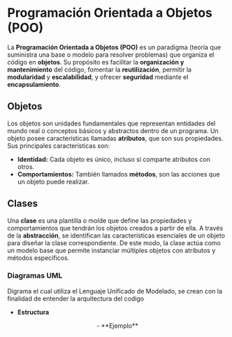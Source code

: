 # **Programación Orientada a Objetos (POO)**

La **Programación Orientada a Objetos (POO)** es un paradigma (teoría que suministra una base o modelo para resolver problemas) que organiza el código en **objetos**. Su propósito es facilitar la **organización y mantenimiento** del código, fomentar la **reutilización**, permitir la **modularidad** y **escalabilidad**, y ofrecer **seguridad** mediante el **encapsulamiento**.

## **Objetos**

Los objetos son unidades fundamentales que representan entidades del mundo real o conceptos básicos y abstractos dentro de un programa. Un objeto posee características llamadas **atributos**, que son sus propiedades. Sus principales características son:

- **Identidad:** Cada objeto es único, incluso si comparte atributos con otros.
- **Comportamientos:** También llamados **métodos**, son las acciones que un objeto puede realizar.

## **Clases**

Una **clase** es una plantilla o molde que define las propiedades y comportamientos que tendrán los objetos creados a partir de ella. A través de la **abstracción**, se identifican las características esenciales de un objeto para diseñar la clase correspondiente. De este modo, la clase actúa como un modelo base que permite instanciar múltiples objetos con atributos y métodos específicos.


### **Diagramas UML**

Digrama el cual utiliza el Lenguaje Unificado de Modelado, se crean con la finalidad de entender la arquitectura del codigo
- **Estructura**
<div align = "center"  
![image](https://github.com/user-attachments/assets/4dda5642-c15b-4700-bc0d-ec0e0be45714)
</div>
- **Ejemplo**
<div align = "center"
  ![image](https://github.com/user-attachments/assets/05ce6a06-3c31-4328-ad2b-0dadf93c83d1)
</div>
